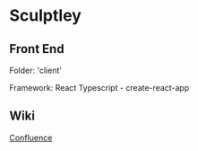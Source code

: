 # Sculptley

## Front End

Folder: 'client'

Framework: React Typescript - create-react-app

## Wiki

[Confluence](https://chris-crossley.atlassian.net/wiki/spaces/UGO/pages/33217/Sculptley)

